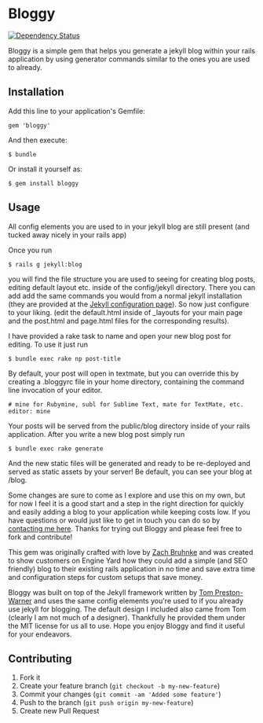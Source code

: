 # Bloggy

[![Dependency Status](https://gemnasium.com/erictheise/bloggy.png)](https://gemnasium.com/erictheise/bloggy)

Bloggy is a simple gem that helps you generate a jekyll blog within your rails application by using generator commands similar to the ones you are used to already.

## Installation

Add this line to your application's Gemfile:

    gem 'bloggy'

And then execute:

    $ bundle

Or install it yourself as:

    $ gem install bloggy

## Usage

All config elements you are used to in your jekyll blog are still present (and tucked away nicely in your rails app)

Once you run

    $ rails g jekyll:blog

you will find the file structure you are used to seeing for creating blog posts, editing default layout etc. inside of the config/jekyll directory. There you can add add the same commands you would from a normal jekyll installation (they are provided at the [Jekyll configuration page](http://jekyllrb.com/docs/configuration/)). So now just configure to your liking. (edit the default.html inside of _layouts for your main page and the post.html and page.html files for the corresponding results).

I have provided a rake task to name and open your new blog post for editing. To use it just run

    $ bundle exec rake np post-title

By default, your post will open in textmate, but you can override this by creating a .bloggyrc file in your home directory, containing the command line invocation of your editor.

    # mine for Rubymine, subl for Sublime Text, mate for TextMate, etc.
    editor: mine

Your posts will be served from the public/blog directory inside of your rails application. After you write a new blog post simply run

    $ bundle exec rake generate

And the new static files will be generated and ready to be re-deployed and served as static assets by your server! Be default, you can see your blog at /blog.

Some changes are sure to come as I explore and use this on my own, but for now I feel it is a good start and a step in the right direction for quickly and easily adding a blog to your application while keeping costs low. If you have questions or would just like to get in touch you can do so by [contacting me here](http://zachbruhnke.com/contact). Thanks for trying out Bloggy and please feel free to fork and contribute!


This gem was originally crafted with love by [Zach Bruhnke](http://zachbruhnke.com/) and was created to show customers on Engine Yard how they could add a simple (and SEO friendly) blog to their existing rails application in no time and save extra time and configuration steps for custom setups that save money.

Bloggy was built on top of the Jekyll framework written by [Tom Preston-Warner](http://tom.preston-werner.com/) and uses the same config elements you're used to if you already use jekyll for blogging. The default design I included also came from Tom (clearly I am not much of a designer). Thankfully he provided them under the MIT license for us all to use. Hope you enjoy Bloggy and find it useful for your endeavors.

## Contributing

1. Fork it
2. Create your feature branch (`git checkout -b my-new-feature`)
3. Commit your changes (`git commit -am 'Added some feature'`)
4. Push to the branch (`git push origin my-new-feature`)
5. Create new Pull Request
